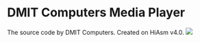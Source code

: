 # DMIT Computers Media Player
The source code by DMIT Computers.
Created on HiAsm v4.0.
<img src='https://raw.githubusercontent.com/dmitryevdev/dmc-mediaplayer/master/view.png'>
